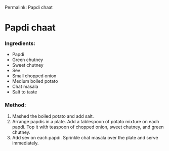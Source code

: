 Permalink: Papdi chaat 
# Papdi chaat

### Ingredients:
* Papdi 
* Green chutney
* Sweet chutney
* Sev
* Small chopped onion
* Medium boiled potato
* Chat masala
* Salt to taste

### Method:
1. Mashed the boiled potato and add salt. 
2. Arrange papdis in a plate. Add a tablespoon of potato mixture on each papdi. Top it with teaspoon of chopped onion, sweet chutney, and green chutney.
3. Add sev on each papdi. Sprinkle chat masala over the plate and serve immediately. 
